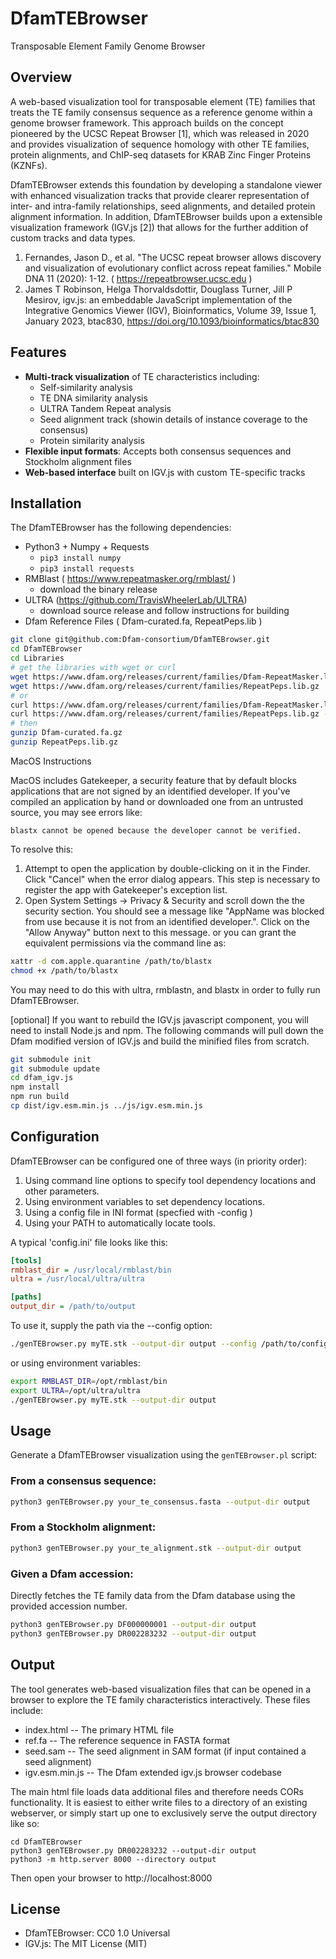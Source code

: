 # DfamTEBrowser

Transposable Element Family Genome Browser

## Overview

A web-based visualization tool for transposable element (TE) families that treats the 
TE family consensus sequence as a reference genome within a genome browser framework. 
This approach builds on the concept pioneered by the UCSC Repeat Browser [1], which 
was released in 2020 and provides visualization of sequence homology with other TE families, 
protein alignments, and ChIP-seq datasets for KRAB Zinc Finger Proteins (KZNFs).

DfamTEBrowser extends this foundation by developing a standalone viewer with enhanced 
visualization tracks that provide clearer representation of inter- and intra-family relationships, 
seed alignments, and detailed protein alignment information.  In addition, DfamTEBrowser 
builds upon a extensible visualization framework (IGV.js [2]) that allows for the further addition 
of custom tracks and data types.

1. Fernandes, Jason D., et al. "The UCSC repeat browser allows discovery and visualization of evolutionary conflict across repeat families." Mobile DNA 11 (2020): 1-12. ( https://repeatbrowser.ucsc.edu )
2. James T Robinson, Helga Thorvaldsdottir, Douglass Turner, Jill P Mesirov, igv.js: an embeddable JavaScript implementation of the Integrative Genomics Viewer (IGV), Bioinformatics, Volume 39, Issue 1, January 2023, btac830, https://doi.org/10.1093/bioinformatics/btac830


## Features

- **Multi-track visualization** of TE characteristics including:
  - Self-similarity analysis
  - TE DNA similarity analysis
  - ULTRA Tandem Repeat analysis
  - Seed alignment track (showin details of instance coverage to the consensus)
  - Protein similarity analysis
- **Flexible input formats**: Accepts both consensus sequences and Stockholm alignment files
- **Web-based interface** built on IGV.js with custom TE-specific tracks

## Installation

The DfamTEBrowser has the following dependencies:

- Python3 + Numpy + Requests
    - `pip3 install numpy`
    - `pip3 install requests`
- RMBlast ( https://www.repeatmasker.org/rmblast/ )
    - download the binary release
- ULTRA (https://github.com/TravisWheelerLab/ULTRA)
    - download source release and follow instructions for building
- Dfam Reference Files ( Dfam-curated.fa, RepeatPeps.lib )

```bash
git clone git@github.com:Dfam-consortium/DfamTEBrowser.git
cd DfamTEBrowser
cd Libraries
# get the libraries with wget or curl
wget https://www.dfam.org/releases/current/families/Dfam-RepeatMasker.lib.gz -O Dfam-curated.fa.gz
wget https://www.dfam.org/releases/current/families/RepeatPeps.lib.gz 
# or
curl https://www.dfam.org/releases/current/families/Dfam-RepeatMasker.lib.gz -o Dfam-curated.fa.gz
curl https://www.dfam.org/releases/current/families/RepeatPeps.lib.gz -o RepeatPeps.lib.gz
# then
gunzip Dfam-curated.fa.gz
gunzip RepeatPeps.lib.gz
```

MacOS Instructions

MacOS includes Gatekeeper, a security feature that by default blocks applications that are not signed by an identified developer. If you've compiled an application by hand or downloaded one from an untrusted source, you may see errors like:
```
blastx cannot be opened because the developer cannot be verified.
```

To resolve this:
1. Attempt to open the application by double-clicking on it in the Finder.  Click "Cancel" when the error dialog appears.  This step is necessary to register the app with Gatekeeper's exception list.
2. Open System Settings -> Privacy & Security and scroll down the the security section.  You should see a message like "AppName was blocked from use because it is not from an identified developer.".  Click on the "Allow Anyway" button next to this message.
or you can grant the equivalent permissions via the command line as:

```bash
xattr -d com.apple.quarantine /path/to/blastx
chmod +x /path/to/blastx
```

You may need to do this with ultra, rmblastn, and blastx in order to fully run DfamTEBrowser.

[optional]
If you want to rebuild the IGV.js javascript component, you will need to install Node.js and npm.
The following commands will pull down the Dfam modified version of IGV.js and build the minified
files from scratch.

```bash
git submodule init
git submodule update
cd dfam_igv.js
npm install
npm run build
cp dist/igv.esm.min.js ../js/igv.esm.min.js
```

## Configuration

DfamTEBrowser can be configured one of three ways (in priority order):

  1. Using command line options to specify tool dependency locations and other parameters.
  2. Using environment variables to set dependency locations.
  3. Using a config file in INI format (specfied with -config <filename>)
  4. Using your PATH to automatically locate tools.

A typical 'config.ini' file looks like this:

```ini
[tools]
rmblast_dir = /usr/local/rmblast/bin
ultra = /usr/local/ultra/ultra

[paths]
output_dir = /path/to/output
```

To use it, supply the path via the --config option:
```bash
./genTEBrowser.py myTE.stk --output-dir output --config /path/to/config.ini
```

or using environment variables:
```bash
export RMBLAST_DIR=/opt/rmblast/bin
export ULTRA=/opt/ultra/ultra
./genTEBrowser.py myTE.stk --output-dir output
```

## Usage

Generate a DfamTEBrowser visualization using the `genTEBrowser.pl` script:

### From a consensus sequence:
```bash
python3 genTEBrowser.py your_te_consensus.fasta --output-dir output
```

### From a Stockholm alignment:
```bash
python3 genTEBrowser.py your_te_alignment.stk --output-dir output
```

### Given a Dfam accession:
Directly fetches the TE family data from the Dfam database using the provided accession number.
```bash
python3 genTEBrowser.py DF000000001 --output-dir output
python3 genTEBrowser.py DR002283232 --output-dir output
```

## Output

The tool generates web-based visualization files that can be opened in a browser to explore the TE family characteristics interactively.
These files include:

  - index.html -- The primary HTML file
  - ref.fa -- The reference sequence in FASTA format
  - seed.sam -- The seed alignment in SAM format (if input contained a seed alignment)
  - igv.esm.min.js -- The Dfam extended igv.js browser codebase

The main html file loads data additional files and therefore needs CORs functionality.  It is easiest to either write files to
a directory of an existing webserver, or simply start up one to exclusively serve the output directory like so:
```
cd DfamTEBrowser
python3 genTEBrowser.py DR002283232 --output-dir output
python3 -m http.server 8000 --directory output
```
Then open your browser to http://localhost:8000

## License

- DfamTEBrowser: CC0 1.0 Universal
- IGV.js:        The MIT License (MIT)

